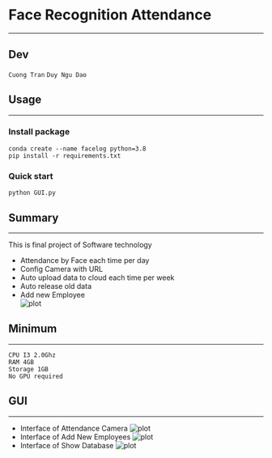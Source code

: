 # Face Recognition Attendance
***
## Dev
```Cuong Tran```
```Duy Ngu Dao```
## Usage
***
### Install package
```
conda create --name facelog python=3.8
pip install -r requirements.txt
```
### Quick start
```python GUI.py```
## Summary
***
This is final project of Software technology 
- Attendance by Face each time per day
- Config Camera with URL
- Auto upload data to cloud each time per week
- Auto release old data 
- Add new Employee  
![plot](./Image/use-case.png)
## Minimum 
***
```
CPU I3 2.0Ghz  
RAM 4GB  
Storage 1GB  
No GPU required
```
## GUI
***
- Interface of Attendance Camera
![plot](./Image/gui_camera.png)
- Interface of Add New Employees
![plot](./Image/gui_add_employee.png)
- Interface of Show Database
![plot](./Image/gui_database.png)

